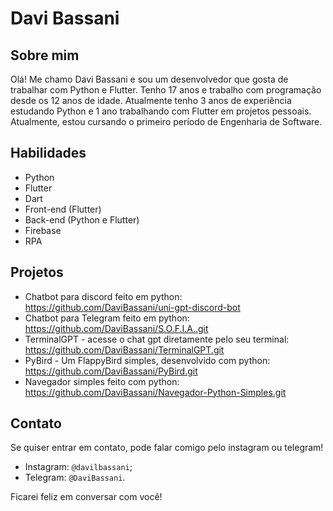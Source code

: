 # Davi Bassani

## Sobre mim
Olá! Me chamo Davi Bassani e sou um desenvolvedor que gosta de trabalhar com Python e Flutter. Tenho 17 anos e trabalho com programação desde os 12 anos de idade. Atualmente tenho 3 anos de experiência estudando Python e 1 ano trabalhando com Flutter em projetos pessoais. Atualmente, estou cursando o primeiro período de Engenharia de Software.

## Habilidades
- Python
- Flutter
- Dart
- Front-end (Flutter)
- Back-end (Python e Flutter)
- Firebase
- RPA

## Projetos
- Chatbot para discord feito em python: https://github.com/DaviBassani/uni-gpt-discord-bot
- Chatbot para Telegram feito em python: https://github.com/DaviBassani/S.O.F.I.A..git
- TerminalGPT - acesse o chat gpt diretamente pelo seu terminal: https://github.com/DaviBassani/TerminalGPT.git
- PyBird - Um FlappyBird simples, desenvolvido com python: https://github.com/DaviBassani/PyBird.git
- Navegador simples feito com python: https://github.com/DaviBassani/Navegador-Python-Simples.git

## Contato
Se quiser entrar em contato, pode falar comigo pelo instagram ou telegram!

- Instagram: ``@davilbassani``; 
- Telegram: ``@DaviBassani``. 

Ficarei feliz em conversar com você!
